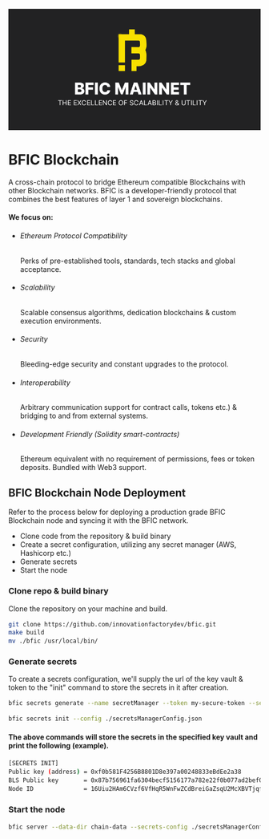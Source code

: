![Banner](.github/bfic.png)

# BFIC Blockchain

A cross-chain protocol to bridge Ethereum compatible Blockchains with other Blockchain networks. BFIC is a developer-friendly protocol that combines the best features of layer 1 and sovereign blockchains.

#### We focus on:

- ###### Ethereum Protocol Compatibility

  Perks of pre-established tools, standards, tech stacks and global acceptance.

- ###### Scalability

  Scalable consensus algorithms, dedication blockchains & custom execution environments.

- ###### Security

  Bleeding-edge security and constant upgrades to the protocol.

- ###### Interoperability

  Arbitrary communication support for contract calls, tokens etc.) & bridging to and from external systems.

- ###### Development Friendly (Solidity smart-contracts)
  Ethereum equivalent with no requirement of permissions, fees or token deposits. Bundled with Web3 support.

## BFIC Blockchain Node Deployment

Refer to the process below for deploying a production grade BFIC Blockchain node and syncing it with the BFIC network.

- Clone code from the repository & build binary
- Create a secret configuration, utilizing any secret manager (AWS, Hashicorp etc.)
- Generate secrets
- Start the node

### Clone repo & build binary

Clone the repository on your machine and build.

```bash
git clone https://github.com/innovationfactorydev/bfic.git
make build
mv ./bfic /usr/local/bin/
```

### Generate secrets

To create a secrets configuration, we'll supply the url of the key vault & token to the "init" command to store the secrets in it after creation.

```bash
bfic secrets generate --name secretManager --token my-secure-token --server-url https://SECRETS_MANAGER_URL
```

```bash
bfic secrets init --config ./secretsManagerConfig.json
```

#### The above commands will store the secrets in the specified key vault and print the following (example).

```bash
[SECRETS INIT]
Public key (address) = 0xf0b581F4256B8801D8e397a00248833eBdEe2a38
BLS Public key       = 0x87b756961fa6304becf5156177a782e22f0b077ad2bef02f0b175a76ca4928fd0637704fe724073cd64dbd2c919d0ba8
Node ID              = 16Uiu2HAm6CVzf6VfHqR5WnFwZCdBreiGaZsqU2McXBVTjqfzUTe7
```

### Start the node

```bash
bfic server --data-dir chain-data --secrets-config ./secretsManagerConfig.json --chain ./genesis.json --grpc-address :10000 --libp2p :30301 --jsonrpc :8545 --seal
```
